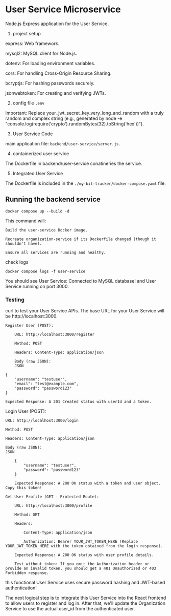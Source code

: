 # User Service Microservice

Node.js Express application for the User Service.

1. project setup


express: Web framework.

mysql2: MySQL client for Node.js.

dotenv: For loading environment variables.

cors: For handling Cross-Origin Resource Sharing.

bcryptjs: For hashing passwords securely.

jsonwebtoken: For creating and verifying JWTs.

2. config file `.env`

Important: Replace your_jwt_secret_key_very_long_and_random with a truly random and complex string (e.g., generated by node -e "console.log(require('crypto').randomBytes(32).toString('hex'))").

3. User Service Code

main application file: `backend/user-service/server.js`.

4. containerized user service

The Dockerfile in backend/user-service conatineries the service.

5. Integrated User Service 

The Dockerfile is included in the `./my-bil-tracker/docker-compose.yaml` file.

## Running the backend service

```
docker compose up --build -d
```

This command will:

    Build the user-service Docker image.

    Recreate organization-service if its Dockerfile changed (though it shouldn't have).

    Ensure all services are running and healthy.

check logs
```
docker compose logs -f user-service
```
You should see User Service: Connected to MySQL database! and User Service running on port 3000.

### Testing 

curl to test your User Service APIs.
The base URL for your User Service will be http://localhost:3000.

    Register User (POST):

        URL: http://localhost:3000/register

        Method: POST

        Headers: Content-Type: application/json

        Body (raw JSON):
        JSON

    {
        "username": "testuser",
        "email": "test@example.com",
        "password": "password123"
    }

    Expected Response: A 201 Created status with userId and a token.

Login User (POST):

    URL: http://localhost:3000/login

    Method: POST

    Headers: Content-Type: application/json

    Body (raw JSON):
    JSON

        {
            "username": "testuser",
            "password": "password123"
        }

        Expected Response: A 200 OK status with a token and user object. Copy this token!

    Get User Profile (GET - Protected Route):

        URL: http://localhost:3000/profile

        Method: GET

        Headers:

            Content-Type: application/json

            Authorization: Bearer YOUR_JWT_TOKEN_HERE (Replace YOUR_JWT_TOKEN_HERE with the token obtained from the login response).

        Expected Response: A 200 OK status with user profile details.

        Test without token: If you omit the Authorization header or provide an invalid token, you should get a 401 Unauthorized or 403 Forbidden response.


this functional User Service uses secure password hashing and JWT-based authentication!

The next logical step is to integrate this User Service into the React frontend to allow users to register and log in. After that, we'll update the Organization Service to use the actual user_id from the authenticated user.